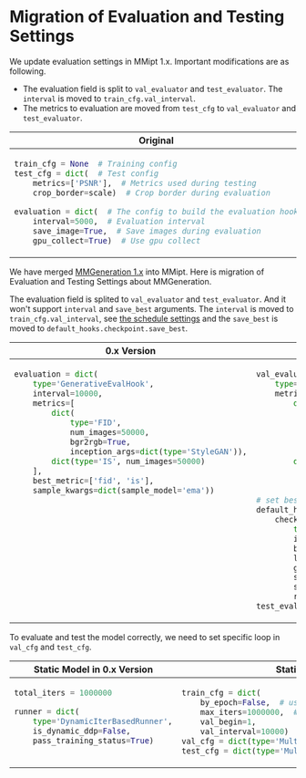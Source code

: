 # Migration of Evaluation and Testing Settings

We update evaluation settings in MMipt 1.x. Important modifications are as following.

- The evaluation field is split to `val_evaluator` and `test_evaluator`. The `interval` is moved to `train_cfg.val_interval`.
- The metrics to evaluation are moved from `test_cfg` to `val_evaluator` and `test_evaluator`.

<table class="docutils">
<thead>
  <tr>
    <th> Original </th>
    <th> New </th>
<tbody>
<tr>
<td valign="top">

```python
train_cfg = None  # Training config
test_cfg = dict(  # Test config
    metrics=['PSNR'],  # Metrics used during testing
    crop_border=scale)  # Crop border during evaluation

evaluation = dict(  # The config to build the evaluation hook
    interval=5000,  # Evaluation interval
    save_image=True,  # Save images during evaluation
    gpu_collect=True)  # Use gpu collect
```

</td>

<td valign="top">

```python
val_evaluator = [
    dict(type='PSNR', crop_border=scale),  # The name of metrics to evaluate
]
test_evaluator = val_evaluator

train_cfg = dict(
    type='IterBasedTrainLoop', max_iters=300000, val_interval=5000)  # Config of train loop type
val_cfg = dict(type='ValLoop')  # The name of validation loop type
test_cfg = dict(type='TestLoop')  # The name of test loop type
```

</td>

</tr>
</thead>
</table>

We have merged [MMGeneration 1.x](https://github.com/open-mmlab/mmgeneration/tree/1.x) into MMipt. Here is migration of Evaluation and Testing Settings about MMGeneration.

The evaluation field is splited to `val_evaluator` and `test_evaluator`. And it won't support `interval` and `save_best` arguments. The `interval` is moved to `train_cfg.val_interval`, see [the schedule settings](./schedule.md) and the `save_best` is moved to `default_hooks.checkpoint.save_best`.

<table class="docutils">
<thead>
  <tr>
    <th> 0.x Version </th>
    <th> 1.x Version </th>
<tbody>
<tr>
<td valign="top">

```python
evaluation = dict(
    type='GenerativeEvalHook',
    interval=10000,
    metrics=[
        dict(
            type='FID',
            num_images=50000,
            bgr2rgb=True,
            inception_args=dict(type='StyleGAN')),
        dict(type='IS', num_images=50000)
    ],
    best_metric=['fid', 'is'],
    sample_kwargs=dict(sample_model='ema'))
```

</td>

<td valign="top">

```python
val_evaluator = dict(
    type='Evaluator',
    metrics=[
        dict(
            type='FID',
            prefix='FID-Full-50k',
            fake_nums=50000,
            inception_style='StyleGAN',
            sample_model='orig')
        dict(
            type='IS',
            prefix='IS-50k',
            fake_nums=50000)])
# set best config
default_hooks = dict(
    checkpoint=dict(
        type='CheckpointHook',
        interval=10000,
        by_epoch=False,
        less_keys=['FID-Full-50k/fid'],
        greater_keys=['IS-50k/is'],
        save_optimizer=True,
        save_best=['FID-Full-50k/fid', 'IS-50k/is'],
        rule=['less', 'greater']))
test_evaluator = val_evaluator
```

</td>

</tr>
</thead>
</table>

To evaluate and test the model correctly, we need to set specific loop in `val_cfg` and `test_cfg`.

<table class="docutils">
<thead>
  <tr>
    <th> Static Model in 0.x Version </th>
    <th> Static Model in 1.x Version </th>
<tbody>
<tr>
<td valign="top">

```python
total_iters = 1000000

runner = dict(
    type='DynamicIterBasedRunner',
    is_dynamic_ddp=False,
    pass_training_status=True)
```

</td>

<td valign="top">

```python
train_cfg = dict(
    by_epoch=False,  # use iteration based training
    max_iters=1000000,  # max training iteration
    val_begin=1,
    val_interval=10000)  # evaluation interval
val_cfg = dict(type='MultiValLoop')  # specific loop in validation
test_cfg = dict(type='MultiTestLoop')  # specific loop in testing
```

</td>

</tr>
</thead>
</table>
